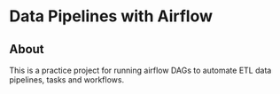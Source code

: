 # Data Pipelines with Airflow
## About
This is a practice project for running airflow DAGs to automate ETL data pipelines, tasks and workflows. 